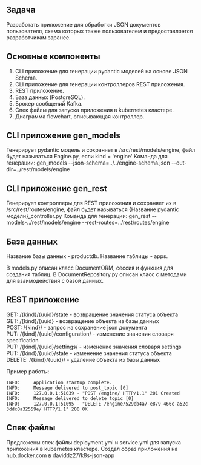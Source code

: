 ## Задача
Разработать приложение для обработки JSON документов пользователя, схема которых также пользователем и предоставляется разработчикам заранее.

## Основные компоненты
1. CLI приложение для генерации pydantic моделей на основе JSON Schema.
2. CLI приложение для генерации контроллеров REST приложения.
3. REST приложение.
4. База данных (PostgreSQL).
5. Брокер сообщений Kafka.
6. Спек файлы для запуска приложения в kubernetes кластере.
7. Диаграмма flowchart, описывающая контроллер.

## CLI приложение gen_models
Генерирует pydantic модель и сохраняет в /src/rest/models/engine, файл будет называться Engine.py, если kind = 'engine'
Команда для генерации: gen_models --json-schema=../../engine-schema.json --out-dir=../rest/models/engine

## CLI приложение gen_rest
Генерирует контроллеры для REST приложения и сохраняет их в /src/rest/routes/engine, файл будет называться {Название pydantic модели}_controller.py
Команда для генерации: gen_rest --models-../rest/models/engine --rest-routes=../rest/routes/engine

## База данных
Название базы данных - productdb.
Название таблицы - apps.

В models.py описан класс DocumentORM, сессия и функция для создания таблиц.
В DocumentRepository.py описан класс с методами для взаимодействия с базой данных.

## REST приложение
GET: /{kind}/{uuid}/state - возвращение значения статуса объекта<br/>
GET: /{kind}/{uuid} - возвращение объекта из базы данных<br/>
POST: /{kind}/ - запрос на сохранение json документа<br/>
PUT: /{kind}/{uuid}/configuration/ - изменение значения словаря specification<br/>
PUT: /{kind}/{uuid}/settings/ - изменение значения словаря settings<br/>
PUT: /{kind}/{uuid}/state - изменение значения статуса объекта<br/>
DELETE: /{kind}/{uuid}/ - удаление объекта из базы данных<br/>

Пример работы:
```
INFO:     Application startup complete.
INFO:     Message delivered to post_topic [0]
INFO:     127.0.0.1:51039 - "POST /engine/ HTTP/1.1" 201 Created
INFO:     Message delivered to delete_topic [0]
INFO:     127.0.0.1:51095 - "DELETE /engine/529eb4a7-e879-466c-a52c-3ddc0a32559e/ HTTP/1.1" 200 OK
```

## Спек файлы
Предложены спек файлы deployment.yml и service.yml для запуска приложения в kubernetes кластере. Создал образ приложения на hub.docker.com в daviddz27/k8s-json-app

